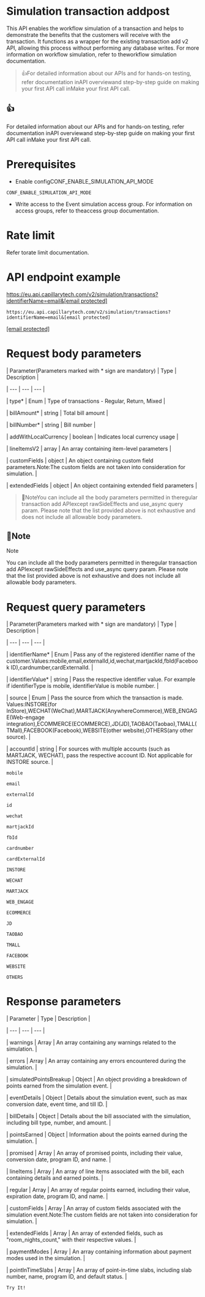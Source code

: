 # Simulation transaction addpost

This API enables the workflow simulation of a transaction and helps to demonstrate the benefits that the customers will receive with the transaction. It functions as a wrapper for the existing transaction add v2 API, allowing this process without performing any database writes. For more information on workflow simulation, refer to theworkflow simulation documentation.

> 👍For detailed information about our APIs and for hands-on testing, refer documentation inAPI overviewand  step-by-step guide on making your first API call inMake your first API call.

## 👍

For detailed information about our APIs and for hands-on testing, refer documentation inAPI overviewand  step-by-step guide on making your first API call inMake your first API call.

# Prerequisites

- Enable configCONF_ENABLE_SIMULATION_API_MODE

`CONF_ENABLE_SIMULATION_API_MODE`

- Write access to the Event simulation access group. For information on access groups, refer to theaccess group documentation.

# Rate limit

Refer torate limit documentation.

# API endpoint example

https://eu.api.capillarytech.com/v2/simulation/transactions?identifierName=email&[email protected]

```
https://eu.api.capillarytech.com/v2/simulation/transactions?identifierName=email&[email protected]
```

[[email protected]](/cdn-cgi/l/email-protection)

# Request body parameters

| Parameter(Parameters marked with * sign are mandatory) | Type | Description |

| --- | --- | --- |

| type* | Enum | Type of transactions - Regular, Return, Mixed |

| billAmount* | string | Total bill amount |

| billNumber* | string | Bill number |

| addWithLocalCurrency | boolean | Indicates local currency usage |

| lineItemsV2 | array | An array containing item-level parameters |

| customFields | object | An object containing custom field parameters.Note:The custom fields are not taken into consideration for simulation. |

| extendedFields | object | An object containing extended field parameters |



> 📘NoteYou can include all the body parameters permitted in theregular transaction add APIexcept rawSideEffects  and use_async query param. Please note that the list provided above is not exhaustive and does not include all allowable body parameters.

## 📘Note

Note

You can include all the body parameters permitted in theregular transaction add APIexcept rawSideEffects  and use_async query param. Please note that the list provided above is not exhaustive and does not include all allowable body parameters.

# Request query parameters

| Parameter(Parameters marked with * sign are mandatory) | Type | Description |

| --- | --- | --- |

| identifierName* | Enum | Pass any of the registered identifier name of the customer.Values:mobile,email,externalId,id,wechat,martjackId,fbId(Facebook ID),cardnumber,cardExternalId. |

| identifierValue* | string | Pass the respective identifier value. For example if identifierType is mobile, identifierValue is mobile number. |

| source | Enum | Pass the source from which the transaction is made. Values:INSTORE(for InStore),WECHAT(WeChat),MARTJACK(AnywhereCommerce),WEB_ENGAGE(Web-engage integration),ECOMMERCE(ECOMMERCE),JD(JD),TAOBAO(Taobao),TMALL(TMall),FACEBOOK(Facebook),WEBSITE(other website),OTHERS(any other source). |

| accountId | string | For sources with multiple accounts (such as MARTJACK, WECHAT), pass the respective account ID. Not applicable for INSTORE source. |



`mobile`

`email`

`externalId`

`id`

`wechat`

`martjackId`

`fbId`

`cardnumber`

`cardExternalId`

`INSTORE`

`WECHAT`

`MARTJACK`

`WEB_ENGAGE`

`ECOMMERCE`

`JD`

`TAOBAO`

`TMALL`

`FACEBOOK`

`WEBSITE`

`OTHERS`

# Response parameters

| Parameter | Type | Description |

| --- | --- | --- |

| warnings | Array | An array containing any warnings related to the simulation. |

| errors | Array | An array containing any errors encountered during the simulation. |

| simulatedPointsBreakup | Object | An object providing a breakdown of points earned from the simulation event. |

| eventDetails | Object | Details about the simulation event, such as max conversion date, event time, and till ID. |

| billDetails | Object | Details about the bill associated with the simulation, including bill type, number, and amount. |

| pointsEarned | Object | Information about the points earned during the simulation. |

| promised | Array | An array of promised points, including their value, conversion date, program ID, and name. |

| lineItems | Array | An array of line items associated with the bill, each containing details and earned points. |

| regular | Array | An array of regular points earned, including their value, expiration date, program ID, and name. |

| customFields | Array | An array of custom fields associated with the simulation event.Note:The custom fields are not taken into consideration for simulation. |

| extendedFields | Array | An array of extended fields, such as "room_nights_count," with their respective values. |

| paymentModes | Array | An array containing information about payment modes used in the simulation. |

| pointInTimeSlabs | Array | An array of point-in-time slabs, including slab number, name, program ID, and default status. |



`Try It!`